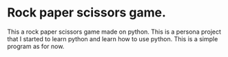 # Rock paper scissors game.
This a rock paper scissors game made on python.
This is a persona project that I started to learn python and learn how to use python.
This is a simple program as for now.
